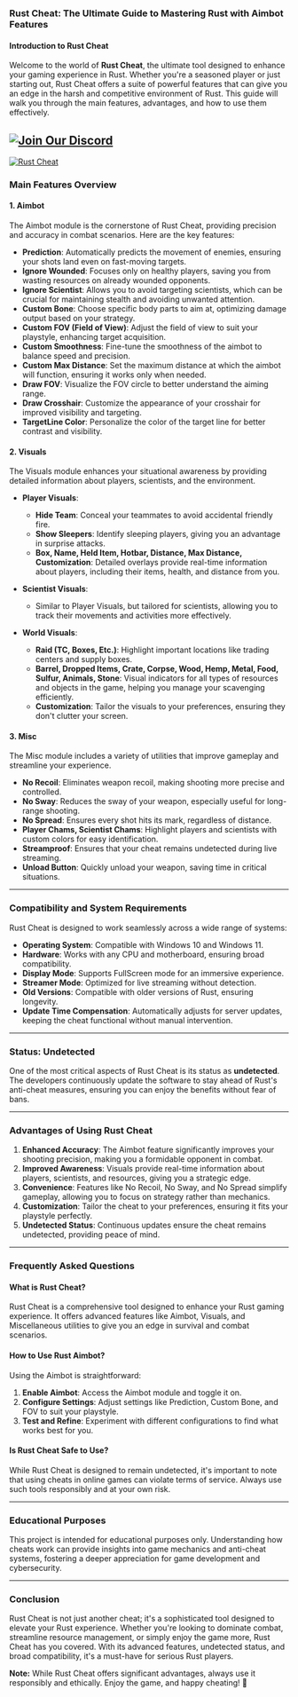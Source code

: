 ### **Rust Cheat: The Ultimate Guide to Mastering Rust with Aimbot Features**

#### **Introduction to Rust Cheat**
Welcome to the world of **Rust Cheat**, the ultimate tool designed to enhance your gaming experience in Rust. Whether you're a seasoned player or just starting out, Rust Cheat offers a suite of powerful features that can give you an edge in the harsh and competitive environment of Rust. This guide will walk you through the main features, advantages, and how to use them effectively.

[![Join Our Discord](https://img.shields.io/discord/1174326154207953006?color=5865F2\&label=Join%20Discord\&logo=discord\&style=for-the-badge)](https://discord.com/servers/elusion-cheats-1174326154207953006)
---
[![Rust Cheat](https://github.com/rust-undetected/rust-cheat/blob/main/Rust%20Cheats.jpg)](https://discord.com/servers/elusion-cheats-1174326154207953006) 

### **Main Features Overview**

#### **1. Aimbot**
The Aimbot module is the cornerstone of Rust Cheat, providing precision and accuracy in combat scenarios. Here are the key features:

- **Prediction**: Automatically predicts the movement of enemies, ensuring your shots land even on fast-moving targets.
- **Ignore Wounded**: Focuses only on healthy players, saving you from wasting resources on already wounded opponents.
- **Ignore Scientist**: Allows you to avoid targeting scientists, which can be crucial for maintaining stealth and avoiding unwanted attention.
- **Custom Bone**: Choose specific body parts to aim at, optimizing damage output based on your strategy.
- **Custom FOV (Field of View)**: Adjust the field of view to suit your playstyle, enhancing target acquisition.
- **Custom Smoothness**: Fine-tune the smoothness of the aimbot to balance speed and precision.
- **Custom Max Distance**: Set the maximum distance at which the aimbot will function, ensuring it works only when needed.
- **Draw FOV**: Visualize the FOV circle to better understand the aiming range.
- **Draw Crosshair**: Customize the appearance of your crosshair for improved visibility and targeting.
- **TargetLine Color**: Personalize the color of the target line for better contrast and visibility.

#### **2. Visuals**
The Visuals module enhances your situational awareness by providing detailed information about players, scientists, and the environment.

- **Player Visuals**:
  - **Hide Team**: Conceal your teammates to avoid accidental friendly fire.
  - **Show Sleepers**: Identify sleeping players, giving you an advantage in surprise attacks.
  - **Box, Name, Held Item, Hotbar, Distance, Max Distance, Customization**: Detailed overlays provide real-time information about players, including their items, health, and distance from you.
  
- **Scientist Visuals**:
  - Similar to Player Visuals, but tailored for scientists, allowing you to track their movements and activities more effectively.
  
- **World Visuals**:
  - **Raid (TC, Boxes, Etc.)**: Highlight important locations like trading centers and supply boxes.
  - **Barrel, Dropped Items, Crate, Corpse, Wood, Hemp, Metal, Food, Sulfur, Animals, Stone**: Visual indicators for all types of resources and objects in the game, helping you manage your scavenging efficiently.
  - **Customization**: Tailor the visuals to your preferences, ensuring they don't clutter your screen.

#### **3. Misc**
The Misc module includes a variety of utilities that improve gameplay and streamline your experience.

- **No Recoil**: Eliminates weapon recoil, making shooting more precise and controlled.
- **No Sway**: Reduces the sway of your weapon, especially useful for long-range shooting.
- **No Spread**: Ensures every shot hits its mark, regardless of distance.
- **Player Chams, Scientist Chams**: Highlight players and scientists with custom colors for easy identification.
- **Streamproof**: Ensures that your cheat remains undetected during live streaming.
- **Unload Button**: Quickly unload your weapon, saving time in critical situations.

---

### **Compatibility and System Requirements**
Rust Cheat is designed to work seamlessly across a wide range of systems:

- **Operating System**: Compatible with Windows 10 and Windows 11.
- **Hardware**: Works with any CPU and motherboard, ensuring broad compatibility.
- **Display Mode**: Supports FullScreen mode for an immersive experience.
- **Streamer Mode**: Optimized for live streaming without detection.
- **Old Versions**: Compatible with older versions of Rust, ensuring longevity.
- **Update Time Compensation**: Automatically adjusts for server updates, keeping the cheat functional without manual intervention.

---

### **Status: Undetected**
One of the most critical aspects of Rust Cheat is its status as **undetected**. The developers continuously update the software to stay ahead of Rust's anti-cheat measures, ensuring you can enjoy the benefits without fear of bans.

---

### **Advantages of Using Rust Cheat**

1. **Enhanced Accuracy**: The Aimbot feature significantly improves your shooting precision, making you a formidable opponent in combat.
2. **Improved Awareness**: Visuals provide real-time information about players, scientists, and resources, giving you a strategic edge.
3. **Convenience**: Features like No Recoil, No Sway, and No Spread simplify gameplay, allowing you to focus on strategy rather than mechanics.
4. **Customization**: Tailor the cheat to your preferences, ensuring it fits your playstyle perfectly.
5. **Undetected Status**: Continuous updates ensure the cheat remains undetected, providing peace of mind.

---

### **Frequently Asked Questions**

#### **What is Rust Cheat?**
Rust Cheat is a comprehensive tool designed to enhance your Rust gaming experience. It offers advanced features like Aimbot, Visuals, and Miscellaneous utilities to give you an edge in survival and combat scenarios.

#### **How to Use Rust Aimbot?**
Using the Aimbot is straightforward:
1. **Enable Aimbot**: Access the Aimbot module and toggle it on.
2. **Configure Settings**: Adjust settings like Prediction, Custom Bone, and FOV to suit your playstyle.
3. **Test and Refine**: Experiment with different configurations to find what works best for you.

#### **Is Rust Cheat Safe to Use?**
While Rust Cheat is designed to remain undetected, it's important to note that using cheats in online games can violate terms of service. Always use such tools responsibly and at your own risk.

---

### **Educational Purposes**
This project is intended for educational purposes only. Understanding how cheats work can provide insights into game mechanics and anti-cheat systems, fostering a deeper appreciation for game development and cybersecurity.

---

### **Conclusion**
Rust Cheat is not just another cheat; it's a sophisticated tool designed to elevate your Rust experience. Whether you're looking to dominate combat, streamline resource management, or simply enjoy the game more, Rust Cheat has you covered. With its advanced features, undetected status, and broad compatibility, it's a must-have for serious Rust players.

**Note:** While Rust Cheat offers significant advantages, always use it responsibly and ethically. Enjoy the game, and happy cheating! 🚀
